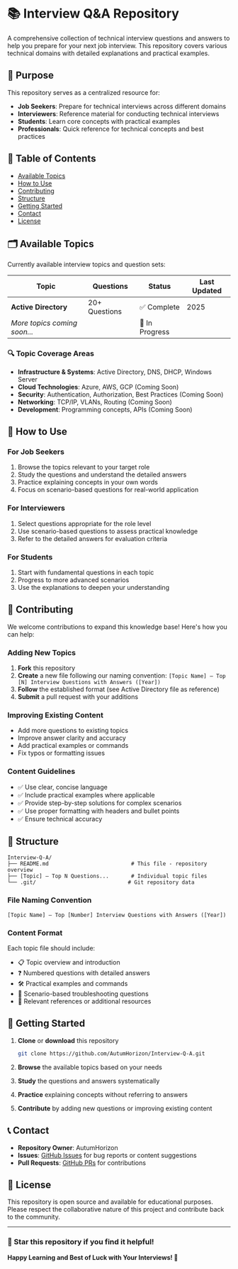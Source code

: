 # 📚 Interview Q&A Repository

A comprehensive collection of technical interview questions and answers to help you prepare for your next job interview. This repository covers various technical domains with detailed explanations and practical examples.

## 🎯 Purpose

This repository serves as a centralized resource for:
- **Job Seekers**: Prepare for technical interviews across different domains
- **Interviewers**: Reference material for conducting technical interviews  
- **Students**: Learn core concepts with practical examples
- **Professionals**: Quick reference for technical concepts and best practices

## 📖 Table of Contents

- [Available Topics](#-available-topics)
- [How to Use](#-how-to-use)
- [Contributing](#-contributing)
- [Structure](#-structure)
- [Getting Started](#-getting-started)
- [Contact](#-contact)
- [License](#-license)

## 🗂️ Available Topics

Currently available interview topics and question sets:

| Topic | Questions | Status | Last Updated |
|-------|-----------|--------|--------------|
| **Active Directory** | 20+ Questions | ✅ Complete | 2025 |
| *More topics coming soon...* | | 🚧 In Progress | |

### 🔍 Topic Coverage Areas
- **Infrastructure & Systems**: Active Directory, DNS, DHCP, Windows Server
- **Cloud Technologies**: Azure, AWS, GCP (Coming Soon)
- **Security**: Authentication, Authorization, Best Practices (Coming Soon)  
- **Networking**: TCP/IP, VLANs, Routing (Coming Soon)
- **Development**: Programming concepts, APIs (Coming Soon)

## 🚀 How to Use

### For Job Seekers
1. Browse the topics relevant to your target role
2. Study the questions and understand the detailed answers
3. Practice explaining concepts in your own words
4. Focus on scenario-based questions for real-world application

### For Interviewers  
1. Select questions appropriate for the role level
2. Use scenario-based questions to assess practical knowledge
3. Refer to the detailed answers for evaluation criteria

### For Students
1. Start with fundamental questions in each topic
2. Progress to more advanced scenarios
3. Use the explanations to deepen your understanding

## 🤝 Contributing

We welcome contributions to expand this knowledge base! Here's how you can help:

### Adding New Topics
1. **Fork** this repository
2. **Create** a new file following our naming convention: `[Topic Name] – Top [N] Interview Questions with Answers ([Year])`
3. **Follow** the established format (see Active Directory file as reference)
4. **Submit** a pull request with your additions

### Improving Existing Content
- Add more questions to existing topics
- Improve answer clarity and accuracy
- Add practical examples or commands
- Fix typos or formatting issues

### Content Guidelines
- ✅ Use clear, concise language
- ✅ Include practical examples where applicable  
- ✅ Provide step-by-step solutions for complex scenarios
- ✅ Use proper formatting with headers and bullet points
- ✅ Ensure technical accuracy

## 📁 Structure

```
Interview-Q-A/
├── README.md                          # This file - repository overview
├── [Topic] – Top N Questions...       # Individual topic files
└── .git/                             # Git repository data
```

### File Naming Convention
```
[Topic Name] – Top [Number] Interview Questions with Answers ([Year])
```

### Content Format
Each topic file should include:
- 📋 Topic overview and introduction
- ❓ Numbered questions with detailed answers
- 🛠️ Practical examples and commands
- 📝 Scenario-based troubleshooting questions
- 🔗 Relevant references or additional resources

## 🏁 Getting Started

1. **Clone** or **download** this repository
   ```bash
   git clone https://github.com/AutumHorizon/Interview-Q-A.git
   ```

2. **Browse** the available topics based on your needs

3. **Study** the questions and answers systematically  

4. **Practice** explaining concepts without referring to answers

5. **Contribute** by adding new questions or improving existing content

## 📞 Contact

- **Repository Owner**: AutumHorizon
- **Issues**: [GitHub Issues](../../issues) for bug reports or content suggestions
- **Pull Requests**: [GitHub PRs](../../pulls) for contributions

## 📄 License

This repository is open source and available for educational purposes. Please respect the collaborative nature of this project and contribute back to the community.

---

### 🌟 Star this repository if you find it helpful!

**Happy Learning and Best of Luck with Your Interviews! 🎉**
